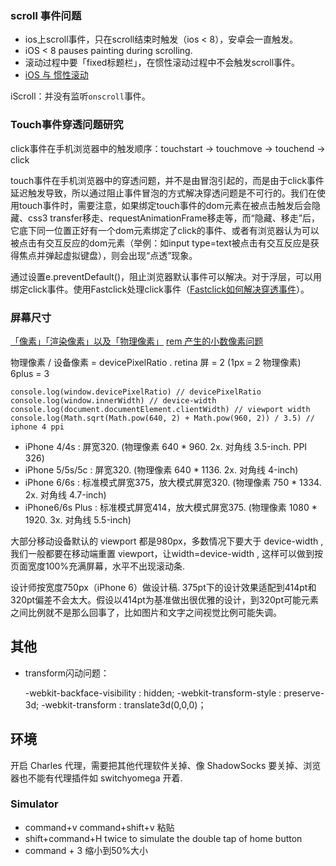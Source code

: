 

### scroll 事件问题
- ios上scroll事件，只在scroll结束时触发（ios < 8），安卓会一直触发。
- iOS < 8 pauses painting during scrolling.
- 滚动过程中要「fixed标题栏」，在惯性滚动过程中不会触发scroll事件。
- [iOS 与 惯性滚动](https://fe.ele.me/momentum-scrolling-on-ios/)

iScroll：并没有监听`onscroll`事件。


### Touch事件穿透问题研究
click事件在手机浏览器中的触发顺序：touchstart -> touchmove -> touchend -> click

touch事件在手机浏览器中的穿透问题，并不是由冒泡引起的，而是由于click事件延迟触发导致，所以通过阻止事件冒泡的方式解决穿透问题是不可行的。我们在使用touch事件时，需要注意，如果绑定touch事件的dom元素在被点击触发后会隐藏、css3 transfer移走、requestAnimationFrame移走等，而“隐藏、移走”后，它底下同一位置正好有一个dom元素绑定了click的事件、或者有浏览器认为可以被点击有交互反应的dom元素（举例：如input type=text被点击有交互反应是获得焦点并弹起虚拟键盘），则会出现“点透”现象。

通过设置e.preventDefault()，阻止浏览器默认事件可以解决。对于浮层，可以用绑定click事件。使用Fastclick处理click事件（[Fastclick如何解决穿透事件](http://www.cnblogs.com/yexiaochai/p/3442220.html)）。


### 屏幕尺寸
[「像素」「渲染像素」以及「物理像素」](http://www.zhihu.com/question/27261444/answer/35898885)
[rem 产生的小数像素问题](http://taobaofed.org/blog/2015/11/04/mobile-rem-problem/)

物理像素 / 设备像素 = devicePixelRatio . retina 屏 = 2 (1px = 2 物理像素) 6plus = 3

    console.log(window.devicePixelRatio) // devicePixelRatio
    console.log(window.innerWidth) // device-width
    console.log(document.documentElement.clientWidth) // viewport width
    console.log(Math.sqrt(Math.pow(640, 2) + Math.pow(960, 2)) / 3.5) // iphone 4 ppi

- iPhone 4/4s : 屏宽320. (物理像素 640 * 960. 2x. 对角线 3.5-inch. PPI 326)
- iPhone 5/5s/5c : 屏宽320. (物理像素 640 * 1136. 2x. 对角线 4-inch)
- iPhone 6/6s : 标准模式屏宽375，放大模式屏宽320. (物理像素 750 * 1334. 2x. 对角线 4.7-inch)
- iPhone6/6s Plus : 标准模式屏宽414，放大模式屏宽375. (物理像素 1080 * 1920. 3x. 对角线 5.5-inch)

大部分移动设备默认的 viewport 都是980px，多数情况下要大于 device-width , 我们一般都要在移动端重置 viewport，让width=device-width , 这样可以做到按页面宽度100%充满屏幕，水平不出现滚动条.

设计师按宽度750px（iPhone 6）做设计稿. 375pt下的设计效果适配到414pt和320pt偏差不会太大。假设以414pt为基准做出很优雅的设计，到320pt可能元素之间比例就不是那么回事了，比如图片和文字之间视觉比例可能失调。

## 其他

- transform闪动问题：

    -webkit-backface-visibility : hidden;
    -webkit-transform-style : preserve-3d;
    -webkit-transform : translate3d(0,0,0)；

## 环境
开启 Charles 代理，需要把其他代理软件关掉、像 ShadowSocks 要关掉、浏览器也不能有代理插件如 switchyomega 开着.

### Simulator
- command+v command+shift+v 粘贴
- shift+command+H twice to simulate the double tap of home button
- command + 3 缩小到50%大小
